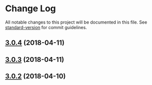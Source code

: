 # Change Log

All notable changes to this project will be documented in this file. See [standard-version](https://github.com/conventional-changelog/standard-version) for commit guidelines.

<a name="3.0.4"></a>
## [3.0.4](https://github.com/rhases/cep-as-promised/compare/v3.0.3...v3.0.4) (2018-04-11)



<a name="3.0.3"></a>
## [3.0.3](https://github.com/rhases/cep-as-promised/compare/v3.0.2...v3.0.3) (2018-04-11)



<a name="3.0.2"></a>
## [3.0.2](https://github.com/rhases/cep-as-promised/compare/v3.0.0...v3.0.2) (2018-04-10)
